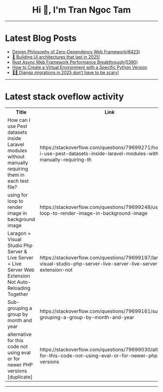 <h1 align="center">Hi 👋, I'm Tran Ngoc Tam</h1>

---

# Latest Blog Posts 
<!-- BLOG-POST-LIST:START -->
- [Design Philosophy of Zero-Dependency Web Framework&lpar;8423&rpar;](https://dev.to/member_bf115bc6/design-philosophy-of-zero-dependency-web-framework8423-2942)
- [🎨 Building UI architectures that last in 2025!](https://dev.to/aleksei_aleinikov/building-ui-architectures-that-last-in-2025-4gce)
- [Rust Async Web Framework Performance Breakthrough&lpar;5390&rpar;](https://dev.to/member_3bd028d5/rust-async-web-framework-performance-breakthrough5390-5h48)
- [How to Create a Virtual Environment with a Specific Python Version](https://dev.to/pi19404/how-to-create-a-virtual-environment-with-a-specific-python-version-linux-macos-4g3p)
- [🐍💾 Django migrations in 2025 don’t have to be scary!](https://dev.to/aleksei_aleinikov/django-migrations-in-2025-dont-have-to-be-scary-924)
<!-- BLOG-POST-LIST:END -->

---

# Latest stack oveflow activity
<table>
  <tr><th>Title</th><th>Link</th></tr>
  <!-- STACKOVERFLOW:START --><tr><td>How can I use Pest datasets inside Laravel modules without manually requiring them in each test file?</td><td>https://stackoverflow.com/questions/79699271/how-can-i-use-pest-datasets-inside-laravel-modules-without-manually-requiring-th</td></tr><tr><td>using for loop to render image in background image</td><td>https://stackoverflow.com/questions/79699248/using-for-loop-to-render-image-in-background-image</td></tr><tr><td>Laragon + Visual Studio Php Server &amp; Live Server + Live Server Web Extension Not Auto-Reloading Together</td><td>https://stackoverflow.com/questions/79699197/laragon-visual-studio-php-server-live-server-live-server-web-extension-not</td></tr><tr><td>Sub-grouping a group by month and year</td><td>https://stackoverflow.com/questions/79699161/sub-grouping-a-group-by-month-and-year</td></tr><tr><td>alternative for this code not using eval or for newer PHP versions [duplicate]</td><td>https://stackoverflow.com/questions/79699030/alternative-for-this-code-not-using-eval-or-for-newer-php-versions</td></tr><!-- STACKOVERFLOW:END -->
</table>

---


